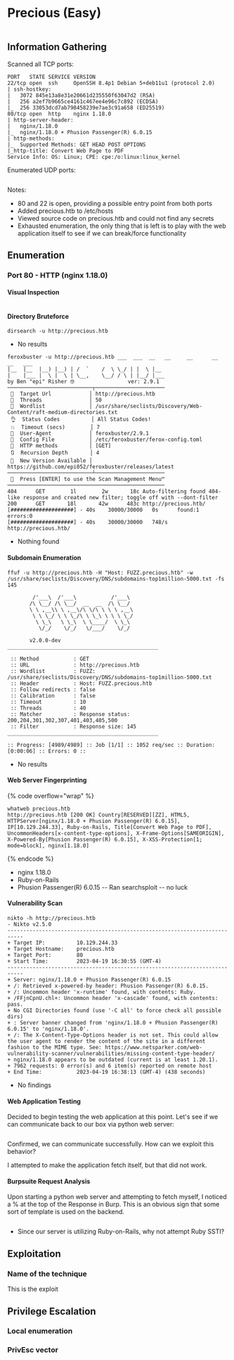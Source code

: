 # Precious (Easy)

<figure><img src="../../../.gitbook/assets/Precious (1).png" alt=""><figcaption></figcaption></figure>

## Information Gathering

Scanned all TCP ports:

```
PORT   STATE SERVICE VERSION
22/tcp open  ssh     OpenSSH 8.4p1 Debian 5+deb11u1 (protocol 2.0)
| ssh-hostkey: 
|   3072 845e13a8e31e20661d235550f63047d2 (RSA)
|   256 a2ef7b9665ce4161c467ee4e96c7c892 (ECDSA)
|_  256 33053dcd7ab798458239e7ae3c91a658 (ED25519)
80/tcp open  http    nginx 1.18.0
| http-server-header: 
|   nginx/1.18.0
|_  nginx/1.18.0 + Phusion Passenger(R) 6.0.15
| http-methods: 
|_  Supported Methods: GET HEAD POST OPTIONS
|_http-title: Convert Web Page to PDF
Service Info: OS: Linux; CPE: cpe:/o:linux:linux_kernel
```

Enumerated UDP ports:

```
```

Notes:

* 80 and 22 is open, providing a possible entry point from both ports
* Added precious.htb to /etc/hosts
* Viewed source code on precious.htb and could not find any secrets
* Exhausted enumeration, the only thing that is left is to play with the web application itself to see if we can break/force functionality

## Enumeration

### Port 80 - HTTP (nginx 1.18.0)

#### Visual Inspection

<figure><img src="../../../.gitbook/assets/image (6).png" alt=""><figcaption></figcaption></figure>

#### Directory Bruteforce

```
dirsearch -u http://precious.htb
```

* No results

```
feroxbuster -u http://precious.htb ___  ___  __   __     __      __         __   ___
|__  |__  |__) |__) | /  `    /  \ \_/ | |  \ |__
|    |___ |  \ |  \ | \__,    \__/ / \ | |__/ |___
by Ben "epi" Risher 🤓                 ver: 2.9.1
───────────────────────────┬──────────────────────
 🎯  Target Url            │ http://precious.htb
 🚀  Threads               │ 50
 📖  Wordlist              │ /usr/share/seclists/Discovery/Web-Content/raft-medium-directories.txt
 👌  Status Codes          │ All Status Codes!
 💥  Timeout (secs)        │ 7
 🦡  User-Agent            │ feroxbuster/2.9.1
 💉  Config File           │ /etc/feroxbuster/ferox-config.toml
 🏁  HTTP methods          │ [GET]
 🔃  Recursion Depth       │ 4
 🎉  New Version Available │ https://github.com/epi052/feroxbuster/releases/latest
───────────────────────────┴──────────────────────
 🏁  Press [ENTER] to use the Scan Management Menu™
──────────────────────────────────────────────────
404      GET        1l        2w       18c Auto-filtering found 404-like response and created new filter; toggle off with --dont-filter
200      GET       18l       42w      483c http://precious.htb/
[####################] - 40s    30000/30000   0s      found:1       errors:0      
[####################] - 40s    30000/30000   748/s   http://precious.htb/
```

* Nothing found

#### Subdomain Enumeration

```
ffuf -u http://precious.htb -H "Host: FUZZ.precious.htb" -w /usr/share/seclists/Discovery/DNS/subdomains-top1million-5000.txt -fs 145

        /'___\  /'___\           /'___\       
       /\ \__/ /\ \__/  __  __  /\ \__/       
       \ \ ,__\\ \ ,__\/\ \/\ \ \ \ ,__\      
        \ \ \_/ \ \ \_/\ \ \_\ \ \ \ \_/      
         \ \_\   \ \_\  \ \____/  \ \_\       
          \/_/    \/_/   \/___/    \/_/       

       v2.0.0-dev
________________________________________________

 :: Method           : GET
 :: URL              : http://precious.htb
 :: Wordlist         : FUZZ: /usr/share/seclists/Discovery/DNS/subdomains-top1million-5000.txt
 :: Header           : Host: FUZZ.precious.htb
 :: Follow redirects : false
 :: Calibration      : false
 :: Timeout          : 10
 :: Threads          : 40
 :: Matcher          : Response status: 200,204,301,302,307,401,403,405,500
 :: Filter           : Response size: 145
________________________________________________

:: Progress: [4989/4989] :: Job [1/1] :: 1052 req/sec :: Duration: [0:00:06] :: Errors: 0 ::
```

* No results

#### Web Server Fingerprinting

{% code overflow="wrap" %}
```
whatweb precious.htb
http://precious.htb [200 OK] Country[RESERVED][ZZ], HTML5, HTTPServer[nginx/1.18.0 + Phusion Passenger(R) 6.0.15], IP[10.129.244.33], Ruby-on-Rails, Title[Convert Web Page to PDF], UncommonHeaders[x-content-type-options], X-Frame-Options[SAMEORIGIN], X-Powered-By[Phusion Passenger(R) 6.0.15], X-XSS-Protection[1; mode=block], nginx[1.18.0]
```
{% endcode %}

* nginx 1.18.0
* Ruby-on-Rails
* Phusion Passenger(R) 6.0.15 -- Ran searchsploit -- no luck

#### Vulnerability Scan

```
nikto -h http://precious.htb
- Nikto v2.5.0
---------------------------------------------------------------------------
+ Target IP:          10.129.244.33
+ Target Hostname:    precious.htb
+ Target Port:        80
+ Start Time:         2023-04-19 16:30:55 (GMT-4)
---------------------------------------------------------------------------
+ Server: nginx/1.18.0 + Phusion Passenger(R) 6.0.15
+ /: Retrieved x-powered-by header: Phusion Passenger(R) 6.0.15.
+ /: Uncommon header 'x-runtime' found, with contents: Ruby.
+ /FFjnCpnU.chl+: Uncommon header 'x-cascade' found, with contents: pass.
+ No CGI Directories found (use '-C all' to force check all possible dirs)
+ : Server banner changed from 'nginx/1.18.0 + Phusion Passenger(R) 6.0.15' to 'nginx/1.18.0'.
+ /: The X-Content-Type-Options header is not set. This could allow the user agent to render the content of the site in a different fashion to the MIME type. See: https://www.netsparker.com/web-vulnerability-scanner/vulnerabilities/missing-content-type-header/
+ nginx/1.18.0 appears to be outdated (current is at least 1.20.1).
+ 7962 requests: 0 error(s) and 6 item(s) reported on remote host
+ End Time:           2023-04-19 16:38:13 (GMT-4) (438 seconds)
```

* No findings

#### Web Application Testing

Decided to begin testing the web application at this point. Let's see if we can communicate back to our box via python web server:

<figure><img src="../../../.gitbook/assets/image (2) (1).png" alt=""><figcaption></figcaption></figure>

Confirmed, we can communicate successfully. How can we exploit this behavior?

I attempted to make the application fetch itself, but that did not work.

#### Burpsuite Request Analysis

Upon starting a python web server and attempting to fetch myself, I noticed a % at the top of the Response in Burp. This is an obvious sign that some sort of template is used on the backend.&#x20;

<figure><img src="../../../.gitbook/assets/image (4).png" alt=""><figcaption></figcaption></figure>

* Since our server is utilizing Ruby-on-Rails, why not attempt Ruby SSTI?

## Exploitation

### Name of the technique

This is the exploit

## Privilege Escalation

### Local enumeration

### PrivEsc vector


